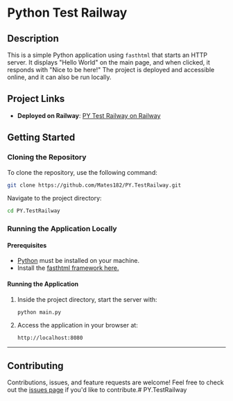 # Python Test Railway

## Description
This is a simple Python application using `fasthtml` that starts an HTTP server. It displays "Hello World" on the main page, and when clicked, it responds with "Nice to be here!" The project is deployed and accessible online, and it can also be run locally.

## Project Links
- **Deployed on Railway**: [PY Test Railway on Railway](https://pytestrailway-mateopillajo.up.railway.app/)

## Getting Started

### Cloning the Repository
To clone the repository, use the following command:
```bash
git clone https://github.com/Mates182/PY.TestRailway.git
```
Navigate to the project directory:
```bash
cd PY.TestRailway
```

### Running the Application Locally
#### Prerequisites
- [Python](https://www.python.org/downloads/) must be installed on your machine.
- Install the [fasthtml framework here.](https://docs.fastht.ml/)

#### Running the Application
1. Inside the project directory, start the server with:
   ```bash
   python main.py
   ```
2. Access the application in your browser at:
   ```
   http://localhost:8080
   ```

---


## Contributing
Contributions, issues, and feature requests are welcome! Feel free to check out the [issues page](https://github.com/Mates182/PY.TestRailway/issues) if you'd like to contribute.# PY.TestRailway
